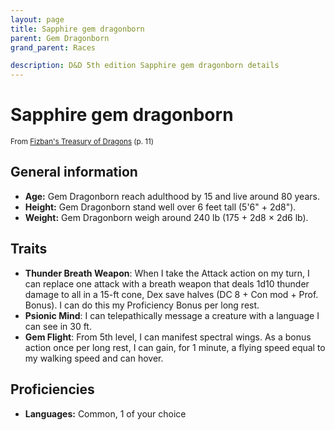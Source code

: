 ```yaml
---
layout: page
title: Sapphire gem dragonborn
parent: Gem Dragonborn
grand_parent: Races

description: D&D 5th edition Sapphire gem dragonborn details
---
```


# Sapphire gem dragonborn

<small>From <a target="_blank" href="https://dnd.wizards.com/products/treasury-dragons">Fizban's Treasury of Dragons</a> (p. 11)</small>


## General information

- **Age:** Gem Dragonborn reach adulthood by 15 and live around 80 years.
- **Height:** Gem Dragonborn stand well over 6 feet tall (5'6" + 2d8").
- **Weight:** Gem Dragonborn weigh around 240 lb (175 + 2d8 × 2d6 lb).

## Traits

- **Thunder Breath Weapon**: When I take the Attack action on my turn, I can replace one attack with a breath weapon that deals 1d10 thunder damage to all in a 15-ft cone, Dex save halves (DC 8 + Con mod + Prof. Bonus). I can do this my Proficiency Bonus per long rest.
- **Psionic Mind**: I can telepathically message a creature with a language I can see in 30 ft.
- **Gem Flight**: From 5th level, I can manifest spectral wings. As a bonus action once per long rest, I can gain, for 1 minute, a flying speed equal to my walking speed and can hover.

## Proficiencies

- **Languages:** Common, 1 of your choice